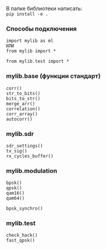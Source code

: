 В папке библиотеки написать:    
`pip install -e .`


### Способы подключения 
```
import mylib as ml
ИЛИ
from mylib import *

from mylib.test import * 
```


### mylib.base (функции стандарт)
```
corr()
str_to_bits()
bits_to_str()
merge_arr()
correlation()
corr_array()
autocorr()
```


### mylib.sdr
```
sdr_settings()
tx_sig()
rx_cycles_buffer()
```

### mylib.modulation
```
bpsk()
qpsk()
qam16()
qam64()

bpsk_synchro()
```

### mylib.test
```
check_hack()
fast_qpsk()
```